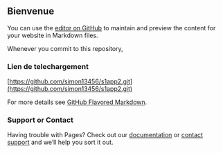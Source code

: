 ## Bienvenue

You can use the [editor on GitHub](https://github.com/simon13456/s1app2/edit/gh-pages/index.md) to maintain and preview the content for your website in Markdown files.

Whenever you commit to this repository, 

### Lien de telechargement

[https://github.com/simon13456/s1app2.git](https://github.com/simon13456/s1app2.git)


For more details see [GitHub Flavored Markdown](https://guides.github.com/features/mastering-markdown/).

### Support or Contact

Having trouble with Pages? Check out our [documentation](https://docs.github.com/categories/github-pages-basics/) or [contact support](https://github.com/contact) and we’ll help you sort it out.
